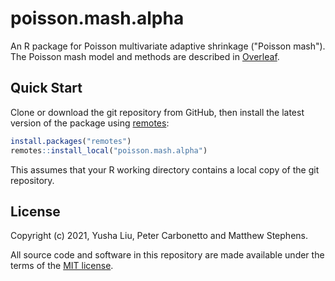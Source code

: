# poisson.mash.alpha

An R package for Poisson multivariate adaptive shrinkage ("Poisson
mash"). The Poisson mash model and methods are described in
[Overleaf][overleaf].

## Quick Start

Clone or download the git repository from GitHub, then install the
latest version of the package using [remotes][remotes]:

```R
install.packages("remotes")
remotes::install_local("poisson.mash.alpha")
```

This assumes that your R working directory contains a local copy of
the git repository.

## License

Copyright (c) 2021, Yusha Liu, Peter Carbonetto and Matthew
Stephens.

All source code and software in this repository are made available
under the terms of the [MIT license][mit-license].

[mit-license]: https://opensource.org/licenses/mit-license.html
[remotes]: https://github.com/r-lib/remotes
[overleaf]: https://www.overleaf.com/read/pqzccwzpqpvs
